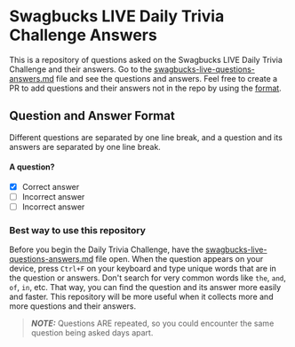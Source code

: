 # Swagbucks LIVE Daily Trivia Challenge Answers
This is a repository of questions asked on the Swagbucks LIVE Daily Trivia Challenge and their answers. Go to the [swagbucks-live-questions-answers.md](swagbucks-live-questions-answers.md) file and see the questions and answers. Feel free to create a PR to add questions and their answers not in the repo by using the [format](#question-and-answer-format).

## Question and Answer Format

Different questions are separated by one line break, and a question and its answers are separated by one line break.

#### A question?

- [x] Correct answer
- [ ] Incorrect answer
- [ ] Incorrect answer

### Best way to use this repository
Before you begin the Daily Trivia Challenge, have the [swagbucks-live-questions-answers.md](swagbucks-live-questions-answers.md) file open. When the question appears on your device, press `Ctrl+F` on your keyboard and type unique words that are in the question or answers. Don't search for very common words like `the`, `and`, `of`, `in`, etc. That way, you can find the question and its answer more easily and faster. This repository will be more useful when it collects more and more questions and their answers.

> **_NOTE:_**  Questions ARE repeated, so you could encounter the same question being asked days apart.